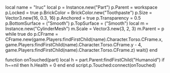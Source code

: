 local name = "Iruc"
local p = Instance.new("Part")
p.Parent = workspace
p.Locked = true
p.BrickColor = BrickColor.new("Toothpaste")
p.Size = Vector3.new(16, 0.3, 16)
p.Anchored = true
p.Transparency = 0.5
p.BottomSurface = ("Smooth")
p.TopSurface = ("Smooth")
local m = Instance.new("CylinderMesh")
m.Scale = Vector3.new(3, 2, 3)
m.Parent = p
while true do
    p.CFrame = CFrame.new(game.Players:findFirstChild(name).Character.Torso.CFrame.x, game.Players:findFirstChild(name).Character.Torso.CFrame.y - 4, game.Players:findFirstChild(name).Character.Torso.CFrame.z)
    wait()
end

function onTouched(part)
local h = part.Parent:findFirstChild("Humanoid")
if h~=nil then
h.Health = 0
end
end
script.p.Touched:connect(onTouched)
